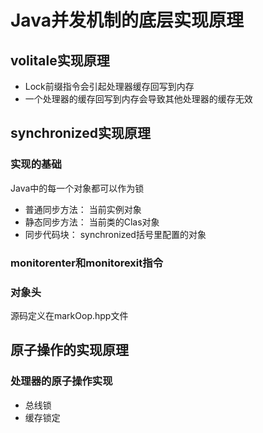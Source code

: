 # Java并发机制的底层实现原理

## volitale实现原理

- Lock前缀指令会引起处理器缓存回写到内存
- 一个处理器的缓存回写到内存会导致其他处理器的缓存无效

## synchronized实现原理

### 实现的基础

Java中的每一个对象都可以作为锁

- 普通同步方法： 当前实例对象
- 静态同步方法： 当前类的Clas对象
- 同步代码块： synchronized括号里配置的对象

### monitorenter和monitorexit指令

### 对象头

源码定义在markOop.hpp文件

## 原子操作的实现原理

### 处理器的原子操作实现

- 总线锁
- 缓存锁定
